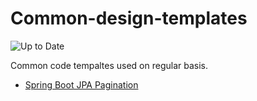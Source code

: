 # Common-design-templates
![Up to Date](https://github.com/ikatyang/emoji-cheat-sheet/workflows/Up%20to%20Date/badge.svg)

 Common code tempaltes used on regular basis.

* [Spring Boot JPA Pagination](https://github.com/Mhverma/common-design-templates/tree/master/spring-boot-pagination-demo)
